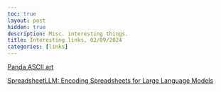 ```yaml
---
toc: true
layout: post
hidden: true
description: Misc. interesting things.
title: Interesting links, 02/09/2024
categories: [links]
---
```


[Panda ASCII art](https://ascii.co.uk/art/panda)

[SpreadsheetLLM: Encoding Spreadsheets for Large Language Models](https://arxiv.org/abs/2407.09025)


